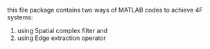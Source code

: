 this file package contains two ways of MATLAB codes to achieve 4F systems: 
1. using Spatial complex filter and 
2. using Edge extraction operator
